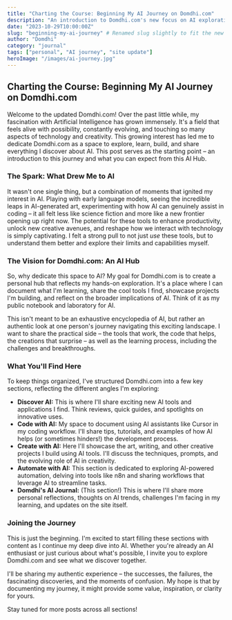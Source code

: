 ```yaml
---
title: "Charting the Course: Beginning My AI Journey on Domdhi.com"
description: "An introduction to Domdhi.com's new focus on AI exploration, my personal motivation, and what you can expect from this AI Hub."
date: "2023-10-29T10:00:00Z"
slug: "beginning-my-ai-journey" # Renamed slug slightly to fit the new title better
author: "Domdhi"
category: "journal"
tags: ["personal", "AI journey", "site update"]
heroImage: "/images/ai-journey.jpg"
---
```


## Charting the Course: Beginning My AI Journey on Domdhi.com

Welcome to the updated Domdhi.com! Over the past little while, my fascination with Artificial Intelligence has grown immensely. It's a field that feels alive with possibility, constantly evolving, and touching so many aspects of technology and creativity. This growing interest has led me to dedicate Domdhi.com as a space to explore, learn, build, and share everything I discover about AI. This post serves as the starting point – an introduction to this journey and what you can expect from this AI Hub.

### The Spark: What Drew Me to AI

It wasn't one single thing, but a combination of moments that ignited my interest in AI. Playing with early language models, seeing the incredible leaps in AI-generated art, experimenting with how AI can genuinely assist in coding – it all felt less like science fiction and more like a new frontier opening up right now. The potential for these tools to enhance productivity, unlock new creative avenues, and reshape how we interact with technology is simply captivating. I felt a strong pull to not just *use* these tools, but to understand them better and explore their limits and capabilities myself.

### The Vision for Domdhi.com: An AI Hub

So, why dedicate this space to AI? My goal for Domdhi.com is to create a personal hub that reflects my hands-on exploration. It's a place where I can document what I'm learning, share the cool tools I find, showcase projects I'm building, and reflect on the broader implications of AI. Think of it as my public notebook and laboratory for AI.

This isn't meant to be an exhaustive encyclopedia of AI, but rather an authentic look at one person's journey navigating this exciting landscape. I want to share the practical side – the tools that work, the code that helps, the creations that surprise – as well as the learning process, including the challenges and breakthroughs.

### What You'll Find Here

To keep things organized, I've structured Domdhi.com into a few key sections, reflecting the different angles I'm exploring:

* **Discover AI:** This is where I'll share exciting new AI tools and applications I find. Think reviews, quick guides, and spotlights on innovative uses.
* **Code with AI:** My space to document using AI assistants like Cursor in my coding workflow. I'll share tips, tutorials, and examples of how AI helps (or sometimes hinders!) the development process.
* **Create with AI:** Here I'll showcase the art, writing, and other creative projects I build using AI tools. I'll discuss the techniques, prompts, and the evolving role of AI in creativity.
* **Automate with AI:** This section is dedicated to exploring AI-powered automation, delving into tools like n8n and sharing workflows that leverage AI to streamline tasks.
* **Domdhi's AI Journal:** (This section!) This is where I'll share more personal reflections, thoughts on AI trends, challenges I'm facing in my learning, and updates on the site itself.

### Joining the Journey

This is just the beginning. I'm excited to start filling these sections with content as I continue my deep dive into AI. Whether you're already an AI enthusiast or just curious about what's possible, I invite you to explore Domdhi.com and see what we discover together.

I'll be sharing my authentic experience – the successes, the failures, the fascinating discoveries, and the moments of confusion. My hope is that by documenting my journey, it might provide some value, inspiration, or clarity for yours.

Stay tuned for more posts across all sections!